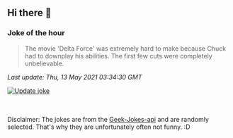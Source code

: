 ## Hi there 👋

### Joke of the hour
<!-- joke -->
>The movie 'Delta Force' was extremely hard to make because Chuck had to downplay his abilities. The first few cuts were completely unbelievable.
<!-- /joke -->

*Last update: Thu, 13 May 2021 03:34:30 GMT*

[![Update joke](https://github.com/nclskfm/nclskfm/actions/workflows/joke.yml/badge.svg)](https://github.com/nclskfm/nclskfm/actions/workflows/joke.yml)

<br><br>
Disclaimer: The jokes are from the [Geek-Jokes-api](https://github.com/sameerkumar18/geek-joke-api) and are randomly selected. That's why they are unfortunately often not funny. :D
